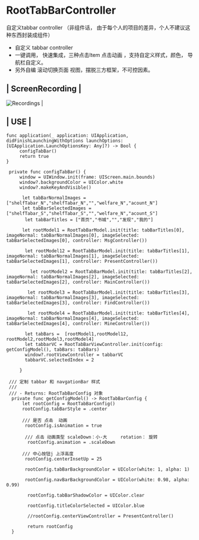 # RootTabBarController
自定义tabbar controller （非组件话， 由于每个人的项目的差异，个人不建议这种东西封装成组件）
- 自定义 tabbar controller
- 一键调用， 快速集成，三种点击Item 点击动画 ，支持自定义样式，颜色， 导航栏自定义。
- 另外自编 滚动切换页面 视图，摆脱三方框架，不可控因素。

## | ScreenRecording  |

![Recordings](https://github.com/shiliujiejie/RootTabBarController/blob/master/CustomrootTab.gif)  | 


## | USE  |

    func application(_ application: UIApplication, didFinishLaunchingWithOptions launchOptions: [UIApplication.LaunchOptionsKey: Any]?) -> Bool {
         configTabBar()
         return true
    }

     private func configTabBar() {
         window = UIWindow.init(frame: UIScreen.main.bounds)
         window?.backgroundColor = UIColor.white
         window?.makeKeyAndVisible()

          let tabBarNormalImages = ["shelfTabar_N","shelfTabar_N","","welfare_N","acount_N"]
          let tabBarSelectedImages = ["shelfTabar_S","shelfTabar_S","","welfare_N","acount_S"]
           let tabBarTitles = ["首页","书城","","发现","我的"]

          let rootModel1 = RootTabBarModel.init(title: tabBarTitles[0], imageNormal: tabBarNormalImages[0], imageSelected: tabBarSelectedImages[0], controller: MsgController())

           let rootModel12 = RootTabBarModel.init(title: tabBarTitles[1], imageNormal: tabBarNormalImages[1], imageSelected: tabBarSelectedImages[1], controller: PresentController())

             let rootModel2 = RootTabBarModel.init(title: tabBarTitles[2], imageNormal: tabBarNormalImages[2], imageSelected: tabBarSelectedImages[2], controller: MainController())

            let rootModel3 = RootTabBarModel.init(title: tabBarTitles[3], imageNormal: tabBarNormalImages[3], imageSelected: tabBarSelectedImages[3], controller: FindController())

            let rootModel4 = RootTabBarModel.init(title: tabBarTitles[4], imageNormal: tabBarNormalImages[4], imageSelected: tabBarSelectedImages[4], controller: MineController())
            
           let tabBars =  [rootModel1,rootModel12, rootModel2,rootModel3,rootModel4]
           let tabbarVC = RootTabBarViewController.init(config: getConfigModel(), tabBars: tabBars)
           window?.rootViewController = tabbarVC
           tabbarVC.selectedIndex = 2

         }

     /// 定制 tabbar 和 navgationBar 样式
     ///
     /// - Returns: RootTabBarConfig 对象
      private func getConfigModel() -> RootTabBarConfig {
          let rootConfig = RootTabBarConfig()
          rootConfig.tabBarStyle = .center

          /// 是否 点击  动画
           rootConfig.isAnimation = true

           /// 点击 动画类型 scaleDown：小-大     rotation： 旋转
            rootConfig.animation = .scaleDown

          /// 中心按钮j 上浮高度
           rootConfig.centerInsetUp = 25

           rootConfig.tabBarBackgroundColor = UIColor(white: 1, alpha: 1)

           rootConfig.navBarBackgroundColor = UIColor(white: 0.98, alpha: 0.99)

            rootConfig.tabBarShadowColor = UIColor.clear

            rootConfig.titleColorSelected = UIColor.blue

            //rootConfig.centerViewController = PresentController()

            return rootConfig
      }
